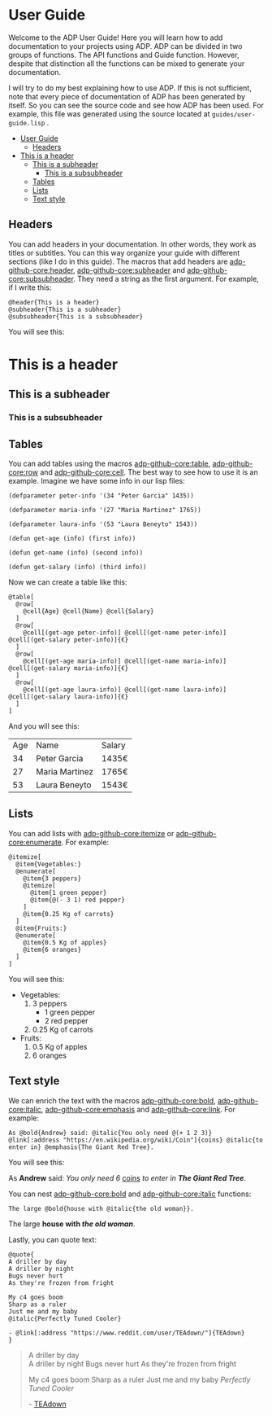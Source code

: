 
<a id="header-adp-github-user-guide"></a>
# User Guide

Welcome to the ADP User Guide\! Here you will learn how to add documentation to your projects using ADP\. ADP can be divided in two groups of functions\. The API functions and Guide function\. However\, despite that distinction all the functions can be mixed to generate your documentation\.

I will try to do my best explaining how to use ADP\. If this is not sufficient\, note that every piece of documentation of ADP has been generated by itself\. So you can see the source code and see how ADP has been used\. For example\, this file was generated using the source located at ``` guides/user-guide.lisp ``` \.

* [User Guide](/docs/scribble/user-guide.md#header-adp-github-user-guide)
  * [Headers](/docs/scribble/user-guide.md#header-adp-github-headertag909)
* [This is a header](/docs/scribble/user-guide.md#header-adp-github-headertag910)
  * [This is a subheader](/docs/scribble/user-guide.md#header-adp-github-headertag911)
    * [This is a subsubheader](/docs/scribble/user-guide.md#header-adp-github-headertag912)
  * [Tables](/docs/scribble/user-guide.md#header-adp-github-headertag913)
  * [Lists](/docs/scribble/user-guide.md#header-adp-github-headertag914)
  * [Text style](/docs/scribble/user-guide.md#header-adp-github-headertag915)


<a id="header-adp-github-headertag909"></a>
## Headers

You can add headers in your documentation\. In other words\, they work as titles or subtitles\. You can this way organize your guide with different sections \(like I do in this guide\)\. The macros that add headers are [adp\-github\-core\:header](/docs/src/functions.md#function-adp-github-core-header)\, [adp\-github\-core\:subheader](/docs/src/functions.md#function-adp-github-core-subheader) and [adp\-github\-core\:subsubheader](/docs/src/functions.md#function-adp-github-core-subsubheader)\. They need a string as the first argument\. For example\, if I write this\:

`````common-lisp
@header{This is a header}
@subheader{This is a subheader}
@subsubheader{This is a subsubheader}
`````

You will see this\:

<a id="header-adp-github-headertag910"></a>
# This is a header
<a id="header-adp-github-headertag911"></a>
## This is a subheader
<a id="header-adp-github-headertag912"></a>
### This is a subsubheader

<a id="header-adp-github-headertag913"></a>
## Tables

You can add tables using the macros [adp\-github\-core\:table](/docs/src/functions.md#function-adp-github-core-table)\, [adp\-github\-core\:row](/docs/src/functions.md#function-adp-github-core-row) and [adp\-github\-core\:cell](/docs/src/functions.md#function-adp-github-core-cell)\. The best way to see how to use it is an example\. Imagine we have some info in our lisp files\:

`````common-lisp
(defparameter peter-info '(34 "Peter Garcia" 1435))

(defparameter maria-info '(27 "Maria Martinez" 1765))

(defparameter laura-info '(53 "Laura Beneyto" 1543))

(defun get-age (info) (first info))

(defun get-name (info) (second info))

(defun get-salary (info) (third info))
`````

Now we can create a table like this\:

`````common-lisp
@table[
  @row[
    @cell{Age} @cell{Name} @cell{Salary}
  ]
  @row[
    @cell[(get-age peter-info)] @cell[(get-name peter-info)] @cell[(get-salary peter-info)]{€}
  ]
  @row[
    @cell[(get-age maria-info)] @cell[(get-name maria-info)] @cell[(get-salary maria-info)]{€}
  ]
  @row[
    @cell[(get-age laura-info)] @cell[(get-name laura-info)] @cell[(get-salary laura-info)]{€}
  ]
]
`````

And you will see this\:

<table>
<tr>
<td>Age</td>
<td>Name</td>
<td>Salary</td>
</tr>
<tr>
<td>34</td>
<td>Peter Garcia</td>
<td>1435€</td>
</tr>
<tr>
<td>27</td>
<td>Maria Martinez</td>
<td>1765€</td>
</tr>
<tr>
<td>53</td>
<td>Laura Beneyto</td>
<td>1543€</td>
</tr>
</table>

<a id="header-adp-github-headertag914"></a>
## Lists

You can add lists with [adp\-github\-core\:itemize](/docs/src/functions.md#function-adp-github-core-itemize) or [adp\-github\-core\:enumerate](/docs/src/functions.md#function-adp-github-core-enumerate)\. For example\:

`````common-lisp
@itemize[
  @item{Vegetables:}
  @enumerate[
    @item{3 peppers}
    @itemize[
      @item{1 green pepper}
      @item{@(- 3 1) red pepper}
    ]
    @item{0.25 Kg of carrots}
  ]
  @item{Fruits:}
  @enumerate[
    @item{0.5 Kg of apples}
    @item{6 oranges}
  ]
]
`````

You will see this\:

* Vegetables\:
  1. 3 peppers
     * 1 green pepper
     * 2 red pepper
  2. 0\.25 Kg of carrots
* Fruits\:
  1. 0\.5 Kg of apples
  2. 6 oranges


<a id="header-adp-github-headertag915"></a>
## Text style

We can enrich the text with the macros [adp\-github\-core\:bold](/docs/src/functions.md#function-adp-github-core-bold)\, [adp\-github\-core\:italic](/docs/src/functions.md#function-adp-github-core-italic)\, [adp\-github\-core\:emphasis](/docs/src/functions.md#function-adp-github-core-emphasis) and [adp\-github\-core\:link](/docs/src/functions.md#function-adp-github-core-link)\. For example\:

`````text
As @bold{Andrew} said: @italic{You only need @(+ 1 2 3)} @link[:address "https://en.wikipedia.org/wiki/Coin"]{coins} @italic{to enter in} @emphasis{The Giant Red Tree}.
`````

You will see this\:

As **Andrew** said\: _You only need 6_ [coins](https://en.wikipedia.org/wiki/Coin) _to enter in_ ***The Giant Red Tree***\.

You can nest [adp\-github\-core\:bold](/docs/src/functions.md#function-adp-github-core-bold) and [adp\-github\-core\:italic](/docs/src/functions.md#function-adp-github-core-italic) functions\:

`````text
The large @bold{house with @italic{the old woman}}.
`````

The large **house with _the old woman_**\.

Lastly\, you can quote text\:

`````text
@quote{
A driller by day
A driller by night
Bugs never hurt
As they're frozen from fright

My c4 goes boom
Sharp as a ruler
Just me and my baby
@italic{Perfectly Tuned Cooler}

- @link[:address "https://www.reddit.com/user/TEAdown/"]{TEAdown}
}
`````

> A driller by day<br>
> A driller by night
> Bugs never hurt
> As they\'re frozen from fright
> 
> My c4 goes boom
> Sharp as a ruler
> Just me and my baby
> _Perfectly Tuned Cooler_
> 
> \- [TEAdown](https://www.reddit.com/user/TEAdown/)
